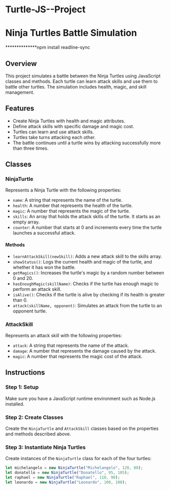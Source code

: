 # Turtle-JS--Project


# Ninja Turtles Battle Simulation

**************npm install readline-sync

## Overview
This project simulates a battle between the Ninja Turtles using JavaScript classes and methods. Each turtle can learn attack skills and use them to battle other turtles. The simulation includes health, magic, and skill management.

## Features
- Create Ninja Turtles with health and magic attributes.
- Define attack skills with specific damage and magic cost.
- Turtles can learn and use attack skills.
- Turtles take turns attacking each other.
- The battle continues until a turtle wins by attacking successfully more than three times.

## Classes
### NinjaTurtle
Represents a Ninja Turtle with the following properties:
- `name`: A string that represents the name of the turtle.
- `health`: A number that represents the health of the turtle.
- `magic`: A number that represents the magic of the turtle.
- `skills`: An array that holds the attack skills of the turtle. It starts as an empty array.
- `counter`: A number that starts at 0 and increments every time the turtle launches a successful attack.

#### Methods
- `learnAttackSkill(newSkill)`: Adds a new attack skill to the skills array.
- `showStatus()`: Logs the current health and magic of the turtle, and whether it has won the battle.
- `getMagics()`: Increases the turtle's magic by a random number between 0 and 20.
- `hasEnoughMagic(skillName)`: Checks if the turtle has enough magic to perform an attack skill.
- `isAlive()`: Checks if the turtle is alive by checking if its health is greater than 0.
- `attack(skillName, opponent)`: Simulates an attack from the turtle to an opponent turtle.

### AttackSkill
Represents an attack skill with the following properties:
- `attack`: A string that represents the name of the attack.
- `damage`: A number that represents the damage caused by the attack.
- `magic`: A number that represents the magic cost of the attack.

## Instructions

### Step 1: Setup
Make sure you have a JavaScript runtime environment such as Node.js installed.

### Step 2: Create Classes
Create the `NinjaTurtle` and `AttackSkill` classes based on the properties and methods described above.

### Step 3: Instantiate Ninja Turtles
Create instances of the `NinjaTurtle` class for each of the four turtles:
```javascript
let michelangelo = new NinjaTurtle("Michelangelo", 120, 80);
let donatello = new NinjaTurtle("Donatello", 95, 105);
let raphael = new NinjaTurtle("Raphael", 110, 90);
let leonardo = new NinjaTurtle("Leonardo", 100, 100);
